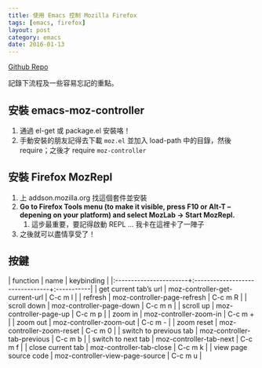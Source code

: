 ```yaml
---
title: 使用 Emacs 控制 Mozilla Firefox
tags: [emacs, firefox]
layout: post
category: emacs
date: 2016-01-13
---
```

[Github Repo](https://github.com/RenWenshan/emacs-moz-controller)

記錄下流程及一些容易忘記的重點。

## 安裝 emacs-moz-controller
1. 通過 el-get 或 package.el 安裝咯！
2. 手動安裝的朋友記得去下載 ``moz.el`` 並加入 load-path 中的目錄，然後 require；之後才 require ``moz-controller``

## 安裝 Firefox MozRepl
1. 上 addson.mozilla.org 找這個套件並安裝
2. **Go to Firefox Tools menu (to make it visible, press F10 or Alt-T – depening on your platform) and select MozLab → Start MozRepl.**
    1. 這步最重要，要記得啟動 REPL ... 我卡在這裡卡了一陣子
3. 之後就可以盡情享受了！

## 按鍵

| function               | name                            | keybinding |
|:-----------------------+:--------------------------------+:-----------|
| get current tab’s url  | moz-controller-get-current-url  | C-c m l    |
| refresh                | moz-controller-page-refresh     | C-c m R    |
| scroll down            | moz-controller-page-down        | C-c m n    |
| scroll up              | moz-controller-page-up          | C-c m p    |
| zoom in                | moz-controller-zoom-in          | C-c m +    |
| zoom out               | moz-controller-zoom-out         | C-c m -    |
| zoom reset             | moz-controller-zoom-reset       | C-c m 0    |
| switch to previous tab | moz-controller-tab-previous     | C-c m b    |
| switch to next tab     | moz-controller-tab-next         | C-c m f    |
| close current tab      | moz-controller-tab-close        | C-c m k    |
| view page source code  | moz-controller-view-page-source | C-c m u    |
